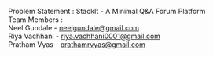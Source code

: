 Problem Statement : StackIt - A Minimal Q&A Forum Platform <br>
Team Members : <br>
Neel Gundale - neelgundale@gmail.com <br>
Riya Vachhani - riya.vachhani0001@gmail.com <br>
Pratham Vyas - prathamrvyas@gmail.com
